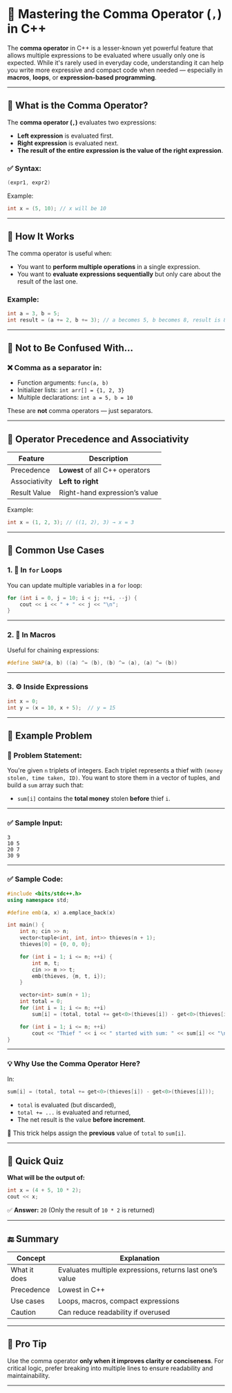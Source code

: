 # 📘 Mastering the Comma Operator (`,`) in C++

The **comma operator** in C++ is a lesser-known yet powerful feature that allows multiple expressions to be evaluated where usually only one is expected. While it's rarely used in everyday code, understanding it can help you write more expressive and compact code when needed — especially in **macros**, **loops**, or **expression-based programming**.

---

## 🔹 What is the Comma Operator?

The **comma operator (`,`)** evaluates two expressions:

* **Left expression** is evaluated first.
* **Right expression** is evaluated next.
* **The result of the entire expression is the value of the right expression**.

### ✅ Syntax:

```cpp
(expr1, expr2)
```

Example:

```cpp
int x = (5, 10); // x will be 10
```

---

## 🔹 How It Works

The comma operator is useful when:

* You want to **perform multiple operations** in a single expression.
* You want to **evaluate expressions sequentially** but only care about the result of the last one.

### Example:

```cpp
int a = 3, b = 5;
int result = (a += 2, b += 3); // a becomes 5, b becomes 8, result is 8
```

---

## 🔹 Not to Be Confused With…

### ❌ Comma as a **separator** in:

* Function arguments: `func(a, b)`
* Initializer lists: `int arr[] = {1, 2, 3}`
* Multiple declarations: `int a = 5, b = 10`

These are **not** comma operators — just separators.

---

## 🔹 Operator Precedence and Associativity

| Feature       | Description                     |
| ------------- | ------------------------------- |
| Precedence    | **Lowest** of all C++ operators |
| Associativity | **Left to right**               |
| Result Value  | Right-hand expression’s value   |

Example:

```cpp
int x = (1, 2, 3); // ((1, 2), 3) → x = 3
```

---

## 🔹 Common Use Cases

### 1. 🔁 In `for` Loops

You can update multiple variables in a `for` loop:

```cpp
for (int i = 0, j = 10; i < j; ++i, --j) {
    cout << i << " + " << j << "\n";
}
```

---

### 2. 🧩 In Macros

Useful for chaining expressions:

```cpp
#define SWAP(a, b) ((a) ^= (b), (b) ^= (a), (a) ^= (b))
```

---

### 3. ⚙ Inside Expressions

```cpp
int x = 0;
int y = (x = 10, x + 5);  // y = 15
```

---

## 🔹 Example Problem

### 🧪 Problem Statement:

You're given `n` triplets of integers. Each triplet represents a thief with `(money stolen, time taken, ID)`. You want to store them in a vector of tuples, and build a `sum` array such that:

* `sum[i]` contains the **total money** stolen **before** thief `i`.

---

### ✅ Sample Input:

```
3
10 5
20 7
30 9
```

---

### ✅ Sample Code:

```cpp
#include <bits/stdc++.h>
using namespace std;

#define emb(a, x) a.emplace_back(x)

int main() {
    int n; cin >> n;
    vector<tuple<int, int, int>> thieves(n + 1);
    thieves[0] = {0, 0, 0};

    for (int i = 1; i <= n; ++i) {
        int m, t;
        cin >> m >> t;
        emb(thieves, {m, t, i});
    }

    vector<int> sum(n + 1);
    int total = 0;
    for (int i = 1; i <= n; ++i)
        sum[i] = (total, total += get<0>(thieves[i]) - get<0>(thieves[i]));

    for (int i = 1; i <= n; ++i)
        cout << "Thief " << i << " started with sum: " << sum[i] << "\n";
}
```

---

### 💡 Why Use the Comma Operator Here?

In:

```cpp
sum[i] = (total, total += get<0>(thieves[i]) - get<0>(thieves[i]));
```

* `total` is evaluated (but discarded),
* `total += ...` is evaluated and returned,
* The net result is the value **before increment**.

🧠 This trick helps assign the **previous** value of `total` to `sum[i]`.

---

## 🔸 Quick Quiz

**What will be the output of:**

```cpp
int x = (4 + 5, 10 * 2);
cout << x;
```

✅ **Answer:** `20` (Only the result of `10 * 2` is returned)

---

## 🔚 Summary

| Concept      | Explanation                                              |
| ------------ | -------------------------------------------------------- |
| What it does | Evaluates multiple expressions, returns last one’s value |
| Precedence   | Lowest in C++                                            |
| Use cases    | Loops, macros, compact expressions                       |
| Caution      | Can reduce readability if overused                       |

---

## 🧠 Pro Tip

Use the comma operator **only when it improves clarity or conciseness**. For critical logic, prefer breaking into multiple lines to ensure readability and maintainability.

---
